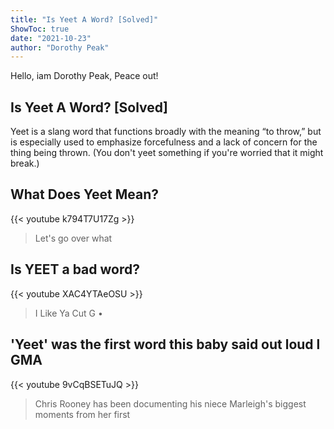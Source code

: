 ```yaml
---
title: "Is Yeet A Word? [Solved]"
ShowToc: true 
date: "2021-10-23"
author: "Dorothy Peak" 
---
```


Hello, iam Dorothy Peak, Peace out!
## Is Yeet A Word? [Solved]
Yeet is a slang word that functions broadly with the meaning “to throw,” but is especially used to emphasize forcefulness and a lack of concern for the thing being thrown. (You don't yeet something if you're worried that it might break.)

## What Does Yeet Mean?
{{< youtube k794T7U17Zg >}}
>Let's go over what 

## Is YEET a bad word?
{{< youtube XAC4YTAeOSU >}}
>I Like Ya Cut G • 

## 'Yeet' was the first word this baby said out loud l GMA
{{< youtube 9vCqBSETuJQ >}}
>Chris Rooney has been documenting his niece Marleigh's biggest moments from her first 

